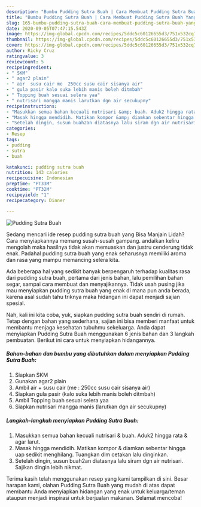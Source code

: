 ```yaml
---
description: "Bumbu Pudding Sutra Buah | Cara Membuat Pudding Sutra Buah Yang Paling Enak"
title: "Bumbu Pudding Sutra Buah | Cara Membuat Pudding Sutra Buah Yang Paling Enak"
slug: 165-bumbu-pudding-sutra-buah-cara-membuat-pudding-sutra-buah-yang-paling-enak
date: 2020-09-05T07:47:15.543Z
image: https://img-global.cpcdn.com/recipes/5ddc5c60126655d3/751x532cq70/pudding-sutra-buah-foto-resep-utama.jpg
thumbnail: https://img-global.cpcdn.com/recipes/5ddc5c60126655d3/751x532cq70/pudding-sutra-buah-foto-resep-utama.jpg
cover: https://img-global.cpcdn.com/recipes/5ddc5c60126655d3/751x532cq70/pudding-sutra-buah-foto-resep-utama.jpg
author: Ricky Cruz
ratingvalue: 3
reviewcount: 5
recipeingredient:
- " SKM"
- " agar2 plain"
- " air  susu cair me  250cc susu cair sisanya air"
- " gula pasir kalo suka lebih manis boleh ditmbah"
- " Topping buah sesuai selera yaa"
- " nutrisari mangga manis larutkan dgn air secukupny"
recipeinstructions:
- "Masukkan semua bahan kecuali nutrisari &amp; buah. Aduk2 hingga rata &amp; agar larut."
- "Masak hingga mendidih. Matikan kompor &amp; diamkan sebentar hingga uap sedikit menghilang. Tuangkan dlm cetakan lalu dinginkan."
- "Setelah dingin, susun buah2an diatasnya lalu siram dgn air nutrisari. Sajikan dingin lebih nikmat."
categories:
- Resep
tags:
- pudding
- sutra
- buah

katakunci: pudding sutra buah 
nutrition: 143 calories
recipecuisine: Indonesian
preptime: "PT33M"
cooktime: "PT32M"
recipeyield: "1"
recipecategory: Dinner

---
```



![Pudding Sutra Buah](https://img-global.cpcdn.com/recipes/5ddc5c60126655d3/751x532cq70/pudding-sutra-buah-foto-resep-utama.jpg)

Sedang mencari ide resep pudding sutra buah yang Bisa Manjain Lidah? Cara menyiapkannya memang susah-susah gampang. andaikan keliru mengolah maka hasilnya tidak akan memuaskan dan justru cenderung tidak enak. Padahal pudding sutra buah yang enak seharusnya memiliki aroma dan rasa yang mampu memancing selera kita.

Ada beberapa hal yang sedikit banyak berpengaruh terhadap kualitas rasa dari pudding sutra buah, pertama dari jenis bahan, lalu pemilihan bahan segar, sampai cara membuat dan menyajikannya. Tidak usah pusing jika mau menyiapkan pudding sutra buah yang enak di mana pun anda berada, karena asal sudah tahu triknya maka hidangan ini dapat menjadi sajian spesial.




Nah, kali ini kita coba, yuk, siapkan pudding sutra buah sendiri di rumah. Tetap dengan bahan yang sederhana, sajian ini bisa memberi manfaat untuk membantu menjaga kesehatan tubuhmu sekeluarga. Anda dapat menyiapkan Pudding Sutra Buah menggunakan 6 jenis bahan dan 3 langkah pembuatan. Berikut ini cara untuk menyiapkan hidangannya.

<!--inarticleads1-->

##### Bahan-bahan dan bumbu yang dibutuhkan dalam menyiapkan Pudding Sutra Buah:

1. Siapkan  SKM
1. Gunakan  agar2 plain
1. Ambil  air + susu cair (me : 250cc susu cair sisanya air)
1. Siapkan  gula pasir (kalo suka lebih manis boleh ditmbah)
1. Ambil  Topping buah sesuai selera yaa
1. Siapkan  nutrisari mangga manis (larutkan dgn air secukupny)




<!--inarticleads2-->

##### Langkah-langkah menyiapkan Pudding Sutra Buah:

1. Masukkan semua bahan kecuali nutrisari &amp; buah. Aduk2 hingga rata &amp; agar larut.
1. Masak hingga mendidih. Matikan kompor &amp; diamkan sebentar hingga uap sedikit menghilang. Tuangkan dlm cetakan lalu dinginkan.
1. Setelah dingin, susun buah2an diatasnya lalu siram dgn air nutrisari. Sajikan dingin lebih nikmat.




Terima kasih telah menggunakan resep yang kami tampilkan di sini. Besar harapan kami, olahan Pudding Sutra Buah yang mudah di atas dapat membantu Anda menyiapkan hidangan yang enak untuk keluarga/teman ataupun menjadi inspirasi untuk berjualan makanan. Selamat mencoba!
